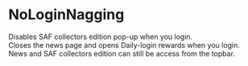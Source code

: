 # NoLoginNagging
Disables SAF collectors edition pop-up when you login.  
Closes the news page and opens Daily-login rewards when you login.  
News and SAF collectors edition can still be access from the topbar.
